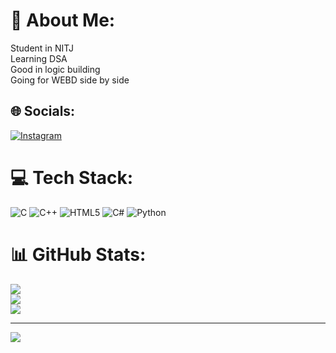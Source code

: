 # 💫 About Me:
Student in NITJ<br>Learning DSA <br>Good in logic building<br>Going for WEBD side by side


## 🌐 Socials:
[![Instagram](https://img.shields.io/badge/Instagram-%23E4405F.svg?logo=Instagram&logoColor=white)](https://instagram.com/_sumit__2007) 

# 💻 Tech Stack:
![C](https://img.shields.io/badge/c-%2300599C.svg?style=for-the-badge&logo=c&logoColor=white) ![C++](https://img.shields.io/badge/c++-%2300599C.svg?style=for-the-badge&logo=c%2B%2B&logoColor=white) ![HTML5](https://img.shields.io/badge/html5-%23E34F26.svg?style=for-the-badge&logo=html5&logoColor=white) ![C#](https://img.shields.io/badge/c%23-%23239120.svg?style=for-the-badge&logo=csharp&logoColor=white) ![Python](https://img.shields.io/badge/python-3670A0?style=for-the-badge&logo=python&logoColor=ffdd54)
# 📊 GitHub Stats:
![](https://github-readme-stats.vercel.app/api?username=sumitopie122&theme=dark&hide_border=false&include_all_commits=false&count_private=false)<br/>
![](https://github-readme-streak-stats.herokuapp.com/?user=sumitopie122&theme=dark&hide_border=false)<br/>
![](https://github-readme-stats.vercel.app/api/top-langs/?username=sumitopie122&theme=dark&hide_border=false&include_all_commits=false&count_private=false&layout=compact)

---
[![](https://visitcount.itsvg.in/api?id=sumitopie122&icon=0&color=0)](https://visitcount.itsvg.in)

<!-- Proudly created with GPRM ( https://gprm.itsvg.in ) -->
